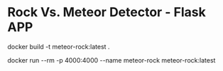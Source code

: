 # Rock Vs. Meteor Detector - Flask APP

docker build -t meteor-rock:latest .

docker run --rm -p 4000:4000 --name meteor-rock meteor-rock:latest